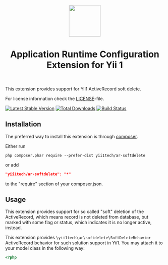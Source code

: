<p align="center">
    <a href="https://github.com/yii1tech" target="_blank">
        <img src="https://avatars.githubusercontent.com/u/134691944" height="100px">
    </a>
    <h1 align="center">Application Runtime Configuration Extension for Yii 1</h1>
    <br>
</p>

This extension provides support for Yii1 ActiveRecord soft delete.

For license information check the [LICENSE](LICENSE.md)-file.

[![Latest Stable Version](https://img.shields.io/packagist/v/yii1tech/ar-softdelete.svg)](https://packagist.org/packages/yii1tech/ar-softdelete)
[![Total Downloads](https://img.shields.io/packagist/dt/yii1tech/ar-softdelete.svg)](https://packagist.org/packages/yii1tech/ar-softdelete)
[![Build Status](https://github.com/yii1tech/ar-softdelete/workflows/build/badge.svg)](https://github.com/yii1tech/ar-softdelete/actions)


Installation
------------

The preferred way to install this extension is through [composer](http://getcomposer.org/download/).

Either run

```
php composer.phar require --prefer-dist yii1tech/ar-softdelete
```

or add

```json
"yii1tech/ar-softdelete": "*"
```

to the "require" section of your composer.json.


Usage
-----

This extension provides support for so called "soft" deletion of the ActiveRecord, which means record is not deleted
from database, but marked with some flag or status, which indicates it is no longer active, instead.

This extension provides `\yii1tech\ar\softdelete\SoftDeleteBehavior` ActiveRecord behavior for such solution support
in Yii1. You may attach it to your model class in the following way:

```php
<?php

```
